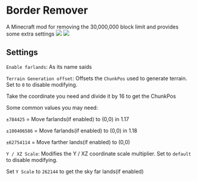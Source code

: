 # Border Remover
A Minecraft mod for removing the 30,000,000 block limit and provides some extra settings
[![](https://i.imgur.com/mmvsbdF.png)](https://www.curseforge.com/minecraft/mc-mods/cloth-config)
![](https://z3.ax1x.com/2021/07/12/WFFqRx.png)

## Settings
`Enable farlands`: As its name saids

`Terrain Generation offset`: Offsets the `ChunkPos` used to generate terrain. Set to `0` to disable modifying.

Take the coordinate you need and divide it by 16 to get the ChunkPos

Some common values you may need:

`±784425` = Move farlands(if enabled) to (0,0) in 1.17

`±100406586` = Move farlands(if enabled) to (0,0) in 1.18

`±62754114` = Move farther lands(if enabled) to (0,0)

`Y / XZ Scale`: Modifies the Y / XZ coordinate scale multiplier. Set to `default` to disable modifying.

Set `Y Scale` to `262144` to get the sky far lands(if enabled)
